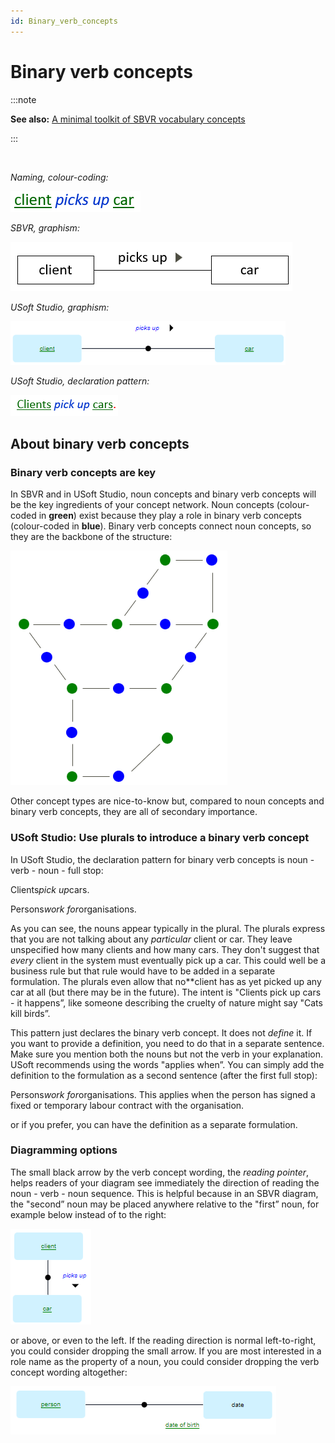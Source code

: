 ```yaml
---
id: Binary_verb_concepts
---
```


# Binary verb concepts


:::note

**See also:** [A minimal toolkit of SBVR vocabulary concepts](/Business_rules/Vocabulary_concepts/A_minimal_toolkit_of_SBVR_vocabulary_concepts.md)

:::

 

*Naming, colour-coding:*

![](./assets/2e3f6b34-9aca-4bdb-88e2-d0cccb5994a2.png)

*SBVR, graphism:*

![](./assets/c2764297-c3f7-42b3-b8a8-db4bfecf5c7a.png)

*USoft Studio, graphism:*

![](./assets/2b9e1082-1444-4388-a622-4d0ef9d87ad0.png)

*USoft Studio, declaration pattern:*

![](./assets/844dc930-7662-4904-b571-ecbebe0dd241.png)

## About binary verb concepts

### Binary verb concepts are key

In SBVR and in USoft Studio, noun concepts and binary verb concepts will be the key ingredients of your concept network. Noun concepts (colour-coded in **green**) exist because they play a role in binary verb concepts (colour-coded in **blue**). Binary verb concepts connect noun concepts, so they are the backbone of the structure:

![](./assets/b3a6cf52-b761-400b-9e96-0470a2112f49.png)

Other concept types are nice-to-know but, compared to noun concepts and binary verb concepts, they are all of secondary importance.

### USoft Studio: Use plurals to introduce a binary verb concept

In USoft Studio, the declaration pattern for binary verb concepts is noun - verb - noun - full stop:

Clients*pick up*cars.

Persons*work for*organisations.

As you can see, the nouns appear typically in the plural. The plurals express that you are not talking about any *particular* client or car. They leave unspecified how many clients and how many cars. They don't suggest that *every* client in the system must eventually pick up a car. This could well be a business rule but that rule would have to be added in a separate formulation. The plurals even allow that no**client has as yet picked up any car at all (but there may be in the future). The intent is "Clients pick up cars - it happens”, like someone describing the cruelty of nature might say "Cats kill birds”.

This pattern just declares the binary verb concept. It does not *define* it. If you want to provide a definition, you need to do that in a separate sentence. Make sure you mention both the nouns but not the verb in your explanation. USoft recommends using the words "applies when”. You can simply add the definition to the formulation as a second sentence (after the first full stop):

Persons*work for*organisations. This applies when the person has signed a fixed or temporary labour contract with the organisation.

or if you prefer, you can have the definition as a separate formulation.

### Diagramming options

The small black arrow by the verb concept wording, the *reading pointer*, helps readers of your diagram see immediately the direction of reading the noun - verb - noun sequence. This is helpful because in an SBVR diagram, the "second” noun may be placed anywhere relative to the "first” noun, for example below instead of to the right:

![](./assets/f5f5e1dd-9835-4881-b002-61e737436661.png)

or above, or even to the left. If the reading direction is normal left-to-right, you could consider dropping the small arrow. If you are most interested in a role name as the property of a noun, you could consider dropping the verb concept wording altogether:

![](./assets/5ce17a91-1b90-47f2-a098-52cd24c97a15.png)

 